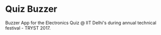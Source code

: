# Quiz Buzzer
Buzzer App for the Electronics Quiz @ IIT Delhi's during annual technical festival - TRYST 2017.
